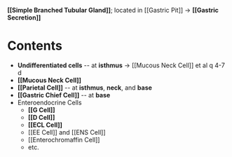 **[[Simple Branched Tubular Gland]]**; located in [[Gastric Pit]] -> **[[Gastric Secretion]]**

# Contents
- **Undifferentiated cells** -- at **isthmus** -> [[Mucous Neck Cell]] et al q 4-7 d
- **[[Mucous Neck Cell]]**
- **[[Parietal Cell]]** -- at **isthmus**, **neck**, and **base**
- **[[Gastric Chief Cell]]** -- at **base**
- Enteroendocrine Cells
	- **[[G Cell]]**
	- **[[D Cell]]**
	- **[[ECL Cell]]**
	- [[EE Cell]] and [[ENS Cell]]
	- [[Enterochromaffin Cell]]
	- etc.